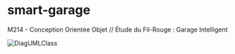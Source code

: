 # smart-garage

M214 - Conception Orientée Objet // Étude du Fil-Rouge : Garage Intelligent

![DiagUMLClass](https://i.imgur.com/T6lSame.png)
